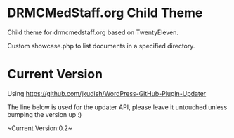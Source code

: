 DRMCMedStaff.org Child Theme
============================

Child theme for drmcmedstaff.org based on TwentyEleven.

Custom showcase.php to list documents in a specified directory.

Current Version
===============

Using https://github.com/jkudish/WordPress-GitHub-Plugin-Updater

The line below is used for the updater API, please leave it untouched unless bumping the version up :)

~Current Version:0.2~